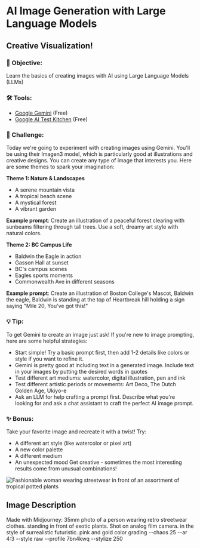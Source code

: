 # AI Image Generation with Large Language Models
## **Creative Visualization!**

### 🎯 Objective: 
Learn the basics of creating images with AI using Large Language Models (LLMs)

### 🛠️ Tools:
- [Google Gemini](https://gemini.google.com) (Free)
- [Google AI Test Kitchen](https://labs.google/fx/tools/image-fx) (Free)

### 📝 Challenge:
Today we're going to experiment with creating images using Gemini. You'll be using their Imagen3 model, which is particularly good at illustrations and creative designs. You can create any type of image that interests you. Here are some themes to spark your imagination:

**Theme 1: Nature & Landscapes**
- A serene mountain vista
- A tropical beach scene
- A mystical forest
- A vibrant garden

**Example prompt**: 
Create an illustration of a peaceful forest clearing with sunbeams filtering through tall trees. Use a soft, dreamy art style with natural colors.

**Theme 2: BC Campus Life**
- Baldwin the Eagle in action
- Gasson Hall at sunset
- BC's campus scenes
- Eagles sports moments
- Commonwealth Ave in different seasons

**Example prompt**:
Create an illustration of Boston College's Mascot, Baldwin the eagle, Baldwin is standing at the top of Heartbreak hill holding a sign saying "Mile 20, You've got this!"

### 💡 Tip: 
To get Gemini to create an image just ask! If you're new to image prompting, here are some helpful strategies:

- Start simple! Try a basic prompt first, then add 1-2 details like colors or style if you want to refine it.
- Gemini is pretty good at including text in a generated image. Include text in your images by putting the desired words in quotes
- Test different art mediums: watercolor, digital illustration, pen and ink
- Test different artistic periods or movements: Art Deco, The Dutch Golden Age, Ukiyo-e
- Ask an LLM for help crafting a prompt first. Describe what you're looking for and ask a chat assistant to craft the perfect AI image prompt.

### ✨ Bonus:
Take your favorite image and recreate it with a twist! Try:
- A different art style (like watercolor or pixel art)
- A new color palette
- A different medium
- An unexpected mood
Get creative - sometimes the most interesting results come from unusual combinations!

![Fashionable woman wearing streetwear in front of an assortment of tropical potted plants](https://res.cloudinary.com/dt5ug8amw/image/upload/v1738850254/Practical%20AI%20Literacy%20Challenges/stylish_streetwear_fashion.jpg)
## Image Description
Made with Midjourney: 35mm photo of a person wearing retro streetwear clothes. standing in front of exotic plants. Shot on analog film camera. in the style of surrealistic futuristic. pink and gold color grading --chaos 25 --ar 4:3 --style raw --profile 7bn4kwq --stylize 250